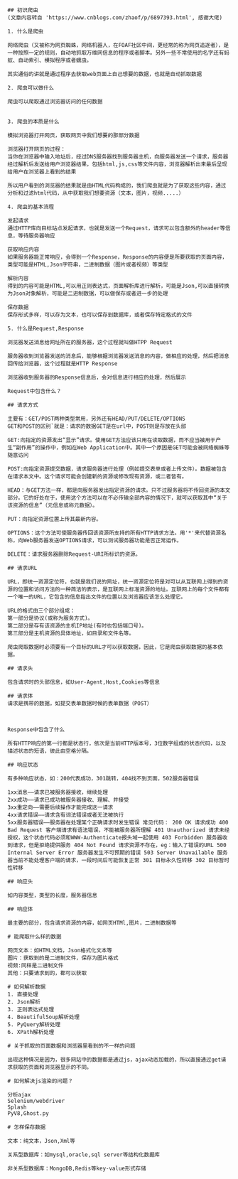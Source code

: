 <link href="./index.css" rel="stylesheet"></link>

    ## 初识爬虫
    (文章内容转自 'https://www.cnblogs.com/zhaof/p/6897393.html', 感谢大佬)

    1. 什么是爬虫

    网络爬虫（又被称为网页蜘蛛，网络机器人，在FOAF社区中间，更经常的称为网页追逐者），是一种按照一定的规则，自动地抓取万维网信息的程序或者脚本。另外一些不常使用的名字还有蚂蚁、自动索引、模拟程序或者蠕虫。

    其实通俗的讲就是通过程序去获取web页面上自己想要的数据，也就是自动抓取数据

    2. 爬虫可以做什么

    爬虫可以爬取通过浏览器访问的任何数据


    3. 爬虫的本质是什么

    模拟浏览器打开网页，获取网页中我们想要的那部分数据

    浏览器打开网页的过程：
    当你在浏览器中输入地址后，经过DNS服务器找到服务器主机，向服务器发送一个请求，服务器经过解析后发送给用户浏览器结果，包括html,js,css等文件内容，浏览器解析出来最后呈现给用户在浏览器上看到的结果

    所以用户看到的浏览器的结果就是由HTML代码构成的，我们爬虫就是为了获取这些内容，通过分析和过滤html代码，从中获取我们想要资源（文本，图片，视频.....）

    4. 爬虫的基本流程

    发起请求
    通过HTTP库向目标站点发起请求，也就是发送一个Request，请求可以包含额外的header等信息，等待服务器响应

    获取响应内容
    如果服务器能正常响应，会得到一个Response，Response的内容便是所要获取的页面内容，类型可能是HTML,Json字符串，二进制数据（图片或者视频）等类型

    解析内容
    得到的内容可能是HTML,可以用正则表达式，页面解析库进行解析，可能是Json,可以直接转换为Json对象解析，可能是二进制数据，可以做保存或者进一步的处理

    保存数据
    保存形式多样，可以存为文本，也可以保存到数据库，或者保存特定格式的文件

    5. 什么是Request,Response

    浏览器发送消息给网址所在的服务器，这个过程就叫做HTPP Request

    服务器收到浏览器发送的消息后，能够根据浏览器发送消息的内容，做相应的处理，然后把消息回传给浏览器，这个过程就是HTTP Response

    浏览器收到服务器的Response信息后，会对信息进行相应的处理，然后展示

    Request中包含什么？

    ## 请求方式

    主要有：GET/POST两种类型常用，另外还有HEAD/PUT/DELETE/OPTIONS
    GET和POST的区别`就是：请求的数据GET是在url中，POST则是存放在头部

    GET:向指定的资源发出“显示”请求。使用GET方法应该只用在读取数据，而不应当被用于产生“副作用”的操作中，例如在Web Application中。其中一个原因是GET可能会被网络蜘蛛等随意访问

    POST:向指定资源提交数据，请求服务器进行处理（例如提交表单或者上传文件）。数据被包含在请求本文中。这个请求可能会创建新的资源或修改现有资源，或二者皆有。

    HEAD：与GET方法一样，都是向服务器发出指定资源的请求。只不过服务器将不传回资源的本文部分。它的好处在于，使用这个方法可以在不必传输全部内容的情况下，就可以获取其中“关于该资源的信息”（元信息或称元数据）。

    PUT：向指定资源位置上传其最新内容。

    OPTIONS：这个方法可使服务器传回该资源所支持的所有HTTP请求方法。用'*'来代替资源名称，向Web服务器发送OPTIONS请求，可以测试服务器功能是否正常运作。

    DELETE：请求服务器删除Request-URI所标识的资源。

    ## 请求URL

    URL，即统一资源定位符，也就是我们说的网址，统一资源定位符是对可以从互联网上得到的资源的位置和访问方法的一种简洁的表示，是互联网上标准资源的地址。互联网上的每个文件都有一个唯一的URL，它包含的信息指出文件的位置以及浏览器应该怎么处理它。

    URL的格式由三个部分组成：
    第一部分是协议(或称为服务方式)。
    第二部分是存有该资源的主机IP地址(有时也包括端口号)。
    第三部分是主机资源的具体地址，如目录和文件名等。

    爬虫爬取数据时必须要有一个目标的URL才可以获取数据，因此，它是爬虫获取数据的基本依据。

    ## 请求头

    包含请求时的头部信息，如User-Agent,Host,Cookies等信息

    ## 请求体
    请求是携带的数据，如提交表单数据时候的表单数据（POST）

    
    
    Response中包含了什么

    所有HTTP响应的第一行都是状态行，依次是当前HTTP版本号，3位数字组成的状态代码，以及描述状态的短语，彼此由空格分隔。

    ## 响应状态

    有多种响应状态，如：200代表成功，301跳转，404找不到页面，502服务器错误

    1xx消息——请求已被服务器接收，继续处理
    2xx成功——请求已成功被服务器接收、理解、并接受
    3xx重定向——需要后续操作才能完成这一请求
    4xx请求错误——请求含有词法错误或者无法被执行
    5xx服务器错误——服务器在处理某个正确请求时发生错误 常见代码： 200 OK 请求成功 400 Bad Request 客户端请求有语法错误，不能被服务器所理解 401 Unauthorized 请求未经授权，这个状态代码必须和WWW-Authenticate报头域一起使用 403 Forbidden 服务器收到请求，但是拒绝提供服务 404 Not Found 请求资源不存在，eg：输入了错误的URL 500 Internal Server Error 服务器发生不可预期的错误 503 Server Unavailable 服务器当前不能处理客户端的请求，一段时间后可能恢复正常 301 目标永久性转移 302 目标暂时性转移

    ## 响应头

    如内容类型，类型的长度，服务器信息

    ## 响应体

    最主要的部分，包含请求资源的内容，如网页HTMl,图片，二进制数据等

    # 能爬取什么样的数据

    网页文本：如HTML文档，Json格式化文本等
    图片：获取到的是二进制文件，保存为图片格式
    视频:同样是二进制文件
    其他：只要请求到的，都可以获取

    # 如何解析数据
    1. 直接处理
    2. Json解析
    3. 正则表达式处理
    4. BeautifulSoup解析处理
    5. PyQuery解析处理
    6. XPath解析处理

    # 关于抓取的页面数据和浏览器里看到的不一样的问题
    
    出现这种情况是因为，很多网站中的数据都是通过js，ajax动态加载的，所以直接通过get请求获取的页面和浏览器显示的不同。

    # 如何解决js渲染的问题？

    分析ajax
    Selenium/webdriver
    Splash
    PyV8,Ghost.py

    # 怎样保存数据

    文本：纯文本，Json,Xml等

    关系型数据库：如mysql,oracle,sql server等结构化数据库

    非关系型数据库：MongoDB,Redis等key-value形式存储